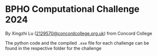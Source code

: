 # BPHO Computational Challenge 2024
By Xingzhi Lu (2129570@concordcollege.org.uk) from Concord College

The python code and the compiled `.exe` file for each challenge can be found in the respective folder for the challenge